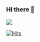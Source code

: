 ### Hi there 👋

<img src="https://img.shields.io/badge/JAVA-007396?style=for-the-badge&logo=java&logoColor=white">





[![Hits](https://hits.seeyoufarm.com/api/count/incr/badge.svg?url=https%3A%2F%2Fgithub.com%2Fnative0523&count_bg=%2379C83D&title_bg=%23555555&icon=&icon_color=%23E7E7E7&title=hits&edge_flat=false)](https://hits.seeyoufarm.com)               


